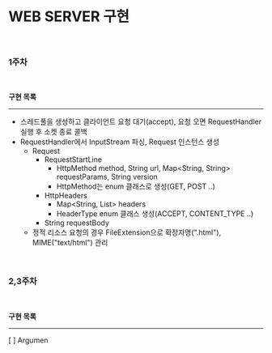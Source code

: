 # WEB SERVER 구현

<br>

### 1주차

<br>

**구현 목록**

---

- 스레드풀을 생성하고 클라이언트 요청 대기(accept), 요청 오면 RequestHandler 실행 후 소켓 종료 콜백  
- RequestHandler에서 InputStream 파싱, Request 인스턴스 생성  
  - Request  
    - RequestStartLine  
      - HttpMethod method, String url, Map<String, String> requestParams, String version  
      - HttpMethod는 enum 클래스로 생성(GET, POST ..)  
    - HttpHeaders  
      - Map<String, List<String>> headers  
      - HeaderType enum 클래스 생성(ACCEPT, CONTENT_TYPE ..)  
    - String requestBody  
  - 정적 리소스 요청의 경우 FileExtension으로 확장자명(".html"), MIME("text/html") 관리  

<br>


### 2,3주차

<br>

**구현 목록**

---

[ ] Argumen